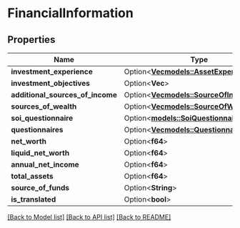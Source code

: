# FinancialInformation

## Properties

Name | Type | Description | Notes
------------ | ------------- | ------------- | -------------
**investment_experience** | Option<[**Vec<models::AssetExperience>**](AssetExperience.md)> |  | [optional]
**investment_objectives** | Option<**Vec<String>**> |  | [optional]
**additional_sources_of_income** | Option<[**Vec<models::SourceOfIncomeType>**](SourceOfIncomeType.md)> |  | [optional]
**sources_of_wealth** | Option<[**Vec<models::SourceOfWealthType>**](SourceOfWealthType.md)> |  | [optional]
**soi_questionnaire** | Option<[**models::SoiQuestionnaire**](SOIQuestionnaire.md)> |  | [optional]
**questionnaires** | Option<[**Vec<models::QuestionnaireType>**](QuestionnaireType.md)> |  | [optional]
**net_worth** | Option<**f64**> |  | [optional]
**liquid_net_worth** | Option<**f64**> |  | [optional]
**annual_net_income** | Option<**f64**> |  | [optional]
**total_assets** | Option<**f64**> |  | [optional]
**source_of_funds** | Option<**String**> |  | [optional]
**is_translated** | Option<**bool**> |  | [optional]

[[Back to Model list]](../README.md#documentation-for-models) [[Back to API list]](../README.md#documentation-for-api-endpoints) [[Back to README]](../README.md)


